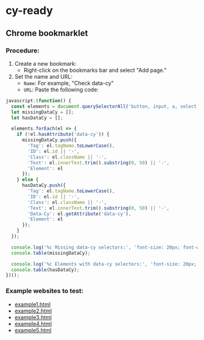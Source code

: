 # cy-ready

## Chrome bookmarklet

### Procedure:

1. Create a new bookmark:
    - Right-click on the bookmarks bar and select "Add page."
2. Set the name and URL:
    - `Name`: For example, "Check data-cy"
    - `URL`: Paste the following code:

```javascript
javascript:(function() {
  const elements = document.querySelectorAll('button, input, a, select, textarea, form');
  let missingDataCy = [];
  let hasDataCy = [];

  elements.forEach(el => {
    if (!el.hasAttribute('data-cy')) {
      missingDataCy.push({
        'Tag': el.tagName.toLowerCase(),
        'ID': el.id || '-',
        'Class': el.className || '-',
        'Text': el.innerText.trim().substring(0, 50) || '-',
        'Element': el
      });
    } else {
      hasDataCy.push({
        'Tag': el.tagName.toLowerCase(),
        'ID': el.id || '-',
        'Class': el.className || '-',
        'Text': el.innerText.trim().substring(0, 50) || '-',
        'Data-Cy': el.getAttribute('data-cy'),
        'Element': el
      });
    }
  });

  console.log('%c Missing data-cy selectors:', 'font-size: 20px; font-weight: bold; color: red;');
  console.table(missingDataCy);

  console.log('%c Elements with data-cy selectors:', 'font-size: 20px; font-weight: bold; color: green;');
  console.table(hasDataCy);
})();
```

### Example websites to test:

- [example1.html](example1.html)
- [example2.html](example2.html)
- [example3.html](example3.html)
- [example4.html](example4.html)
- [example5.html](example5.html)
